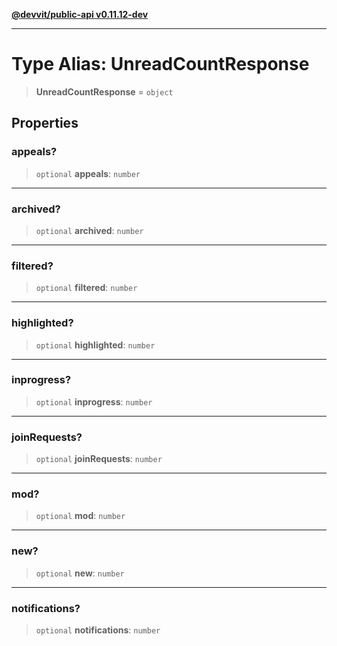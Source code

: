 [**@devvit/public-api v0.11.12-dev**](../../README.md)

---

# Type Alias: UnreadCountResponse

> **UnreadCountResponse** = `object`

## Properties

<a id="appeals"></a>

### appeals?

> `optional` **appeals**: `number`

---

<a id="archived"></a>

### archived?

> `optional` **archived**: `number`

---

<a id="filtered"></a>

### filtered?

> `optional` **filtered**: `number`

---

<a id="highlighted"></a>

### highlighted?

> `optional` **highlighted**: `number`

---

<a id="inprogress"></a>

### inprogress?

> `optional` **inprogress**: `number`

---

<a id="joinrequests"></a>

### joinRequests?

> `optional` **joinRequests**: `number`

---

<a id="mod"></a>

### mod?

> `optional` **mod**: `number`

---

<a id="new"></a>

### new?

> `optional` **new**: `number`

---

<a id="notifications"></a>

### notifications?

> `optional` **notifications**: `number`
